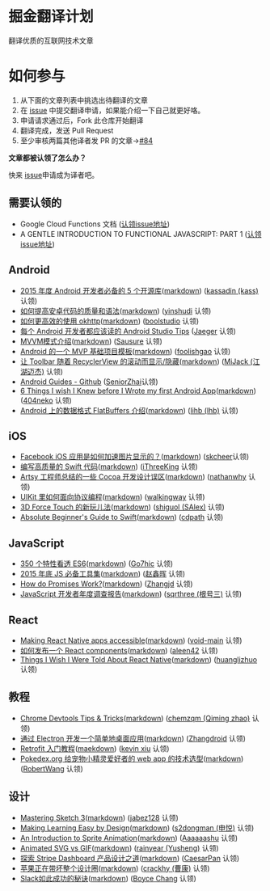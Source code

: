 # 掘金翻译计划

翻译优质的互联网技术文章

# 如何参与

1. 从下面的文章列表中挑选出待翻译的文章
2. 在 [issue](https://github.com/xitu/gold-miner/issues/new) 中提交翻译申请，如果能介绍一下自己就更好咯。
3. 申请请求通过后，Fork 此仓库开始翻译
4. 翻译完成，发送 Pull Request
5. 至少审核两篇其他译者发 PR 的文章→[#84](https://github.com/xitu/gold-miner/issues/84)

**文章都被认领了怎么办？**

快来 [issue](https://github.com/xitu/gold-miner/issues/new)申请成为译者吧。

## 需要认领的

* Google Cloud Functions 文档 ([认领issue地址](https://github.com/xitu/gold-miner/issues/104))
* A GENTLE INTRODUCTION TO FUNCTIONAL JAVASCRIPT: PART 1 ([认领issue地址](https://github.com/xitu/gold-miner/issues/105))

## Android

* [2015 年度 Android 开发者必备的 5 个开源库](http://gold.xitu.io/entry/5649b8d160b2ed36204eabad)([markdown](https://github.com/xitu/gold-miner/blob/master/TODO/Top-5-Android-libraries-every-Android-developer-should-know-about.md)) ([kassadin (kass)](https://github.com/kassadin) 认领)
* [如何提高安卓代码的质量和语法](http://gold.xitu.io/entry/561104a260b2b52c9ce40ea0)([markdown](https://github.com/xitu/gold-miner/blob/master/TODO/how-to-improve-quality-and-syntax-of-your-android-code.md)) ([yinshudi](https://github.com/yinshudi) 认领)
* [如何更高效的使用 okhttp](http://gold.xitu.io/entry/5665ac0f60b202595a710eb6)([markdown](https://github.com/xitu/gold-miner/blob/master/TODO/effective-okhttp.md)) ([boolstudio](https://github.com/boolstudio) 认领)
* [每个 Android 开发者都应该读的 Android Studio Tips](http://gold.xitu.io/entry/5664efa500b0ec3f657bae1d) ([Jaeger](https://github.com/laobie) 认领)
* [MVVM模式介绍](http://gold.xitu.io/entry/560933ce60b227b771931f90)([markdown](https://github.com/xitu/gold-miner/blob/master/TODO%2Fapproaching-android-with-mvvm.md)) ([Sausure](https://github.com/Sausure) 认领)
* [Android 的一个 MVP 基础项目模板](http://gold.xitu.io/entry/5630f9c600b0ee7f0bb48c25)([markdown](https://github.com/xitu/gold-miner/blob/master/TODO/android-basic-project-architecture-for-mvp.md)) ([foolishgao](https://github.com/foolishgao) 认领)
* [让 Toolbar 随着 RecyclerView 的滚动而显示/隐藏](http://gold.xitu.io/entry/56320b3400b05c9d2b0f7f6f)([markdown](https://github.com/xitu/gold-miner/blob/master/TODO/How-to-hideshow-Toolbar-when-list-is-scroling.md)) ([MiJack (江湖迈杰)](https://github.com/MiJack) 认领)
* [Android Guides - Github](http://gold.xitu.io/entry/5584f8e9e4b09e372efeca9a) ([SeniorZhai](https://github.com/SeniorZhai)认领)
* [6 Things I wish I Knew before I Wrote my first Android App](http://gold.xitu.io/entry/55a38698e4b0ed48f0bfc1ef)([markdown](https://github.com/xitu/gold-miner/blob/master/TODO/things-i-wish-i-knew-before-i-wrote-my-first-android-app.md)) ([404neko](https://github.com/404neko) 认领)
* [Android 上的数据格式 FlatBuffers 介绍](http://gold.xitu.io/entry/55dd1e3b60b27e6cd500d266)([markdown](https://github.com/xitu/gold-miner/blob/master/TODO/flatbuffers-in-android-introdution.md)) ([lihb (lhb)](https://github.com/lihb) 认领)

## iOS

* [Facebook iOS 应用是如何加速图片显示的？](http://gold.xitu.io/entry/55d182c460b2b750998476c4)([markdown](https://github.com/xitu/gold-miner/blob/master/TODO/faster-photos-in-facebook-for-ios.md)) ([skcheer](https://github.com/skcheer)认领)
* [编写高质量的 Swift 代码](http://gold.xitu.io/entry/5661031d00b0c0607132b6da)([markdown](https://github.com/xitu/gold-miner/blob/master/TODO/OptimizationTips.rst)) ([iThreeKing](https://github.com/iThreeKing) 认领)
* [Artsy 工程师总结的一些 Cocoa 开发设计误区](http://gold.xitu.io/entry/55fb191f60b20bbff6370fc5)([markdown](https://github.com/xitu/gold-miner/blob/master/TODO/Cocoa-Architecture-Dropped-Design-Patterns.md)) ([nathanwhy](https://github.com/nathanwhy) 认领)
* [UIKit 里如何面向协议编程](http://gold.xitu.io/entry/5611522e60b2b52c9cead330)([markdown](https://github.com/xitu/gold-miner/blob/master/TODO/ios-9-tutorial-series-protocol-oriented-programming-with-uikit.md)) ([walkingway](https://github.com/walkingway) 认领)
* [3D Force Touch 的新玩儿法](http://gold.xitu.io/entry/562d9cd660b2c1e233c9106b)([markdown](https://github.com/xitu/gold-miner/blob/master/TODO/3d-force-touch-beyond-peek-pop.md)) ([shiguol (SAlex)](https://github.com/shiguol) 认领)
* [Absolute Beginner's Guide to Swift](http://gold.xitu.io/entry/5662e08960b204d55d49b95a)([markdown](https://github.com/xitu/gold-miner/blob/master/TODO/an-absolute-beginners-guide-to-swift.md)) ([cdpath](https://github.com/cdpath) 认领)

## JavaScript

* [350 个特性看透 ES6](http://gold.xitu.io/entry/5622740a60b27457e870342e)([markdown](https://github.com/xitu/gold-miner/blob/master/TODO/es6.md)) ([Go7hic](https://github.com/dyygtfx) 认领)
* [2015 年底 JS 必备工具集](http://gold.xitu.io/entry/566d34d760b202590bde4c88)([markdown](https://github.com/xitu/gold-miner/blob/master/TODO/must-see-javascript-dev-tools-that-put-other-dev-tools-to-shame.md)) ([赵鑫晖](https://github.com/zxc0328) 认领)
* [How do Promises Work?](http://gold.xitu.io/entry/5665281460b21eab5d5c41fa)([markdown](https://github.com/xitu/gold-miner/blob/master/TODO/how-do-promises-work.md)) ([Zhangjd](https://github.com/Zhangjd) 认领)
* [JavaScript 开发者年度调查报告](http://gold.xitu.io/entry/566d29cf60b2e416628e6ff0)([markdown](https://github.com/xitu/gold-miner/blob/master/TODO/javascript-developer-survey-results.md)) ([sqrthree (根号三)](https://github.com/sqrthree) 认领)

## React

* [Making React Native apps accessible](http://gold.xitu.io/entry/566b01a800b0d1dbc721e56b)([markdown](https://github.com/xitu/gold-miner/blob/master/TODO/making-react-native-apps-accessible.md)) ([void-main](https://github.com/void-main) 认领)
* [如何发布一个 React components](http://gold.xitu.io/entry/566951db60b25a8c2e23daaa)([markdown](https://github.com/xitu/gold-miner/blob/master/TODO/distributing-react-components.md)) ([aleen42](https://github.com/aleen42) 认领)
* [Things I Wish I Were Told About React Native](http://gold.xitu.io/entry/563d9b9960b2c82f2b9da18d)([markdown](https://github.com/xitu/gold-miner/blob/master/TODO/things-i-wish-i-were-told-about-react-native.md)) ([huanglizhuo](https://github.com/huanglizhuo) 认领)
 
## 教程

* [Chrome Devtools Tips & Tricks](http://gold.xitu.io/entry/5625ae6e60b2d1400143a89b)([markdown](https://github.com/xitu/gold-miner/blob/master/TODO/chrome-devtools.md)) ([chemzqm (Qiming zhao)](https://github.com/chemzqm) 认领)
* [通过 Electron 开发一个简单地桌面应用](http://gold.xitu.io/entry/56722bd300b01b78b5395115)([markdown](https://github.com/xitu/gold-miner/blob/master/TODO/creating-your-first-desktop.md)) ([Zhangdroid](https://github.com/Zhangdroid) 认领)
* [Retrofit 入门教程](http://gold.xitu.io/entry/5652610c00b0bf37326a7be1)([maekdown](https://github.com/xitu/gold-miner/blob/master/TODO/retrofit-getting-started.md)) ([kevin xiu](https://github.com/xiuweikang) 认领)
* [Pokedex.org 给宠物小精灵爱好者的 web app 的技术选型](http://gold.xitu.io/entry/56630cf260b259ca649136e6)([markdown](https://github.com/xitu/gold-miner/blob/master/TODO/introducing-pokedex-org.md)) ([RobertWang](https://github.com/RobertWang) 认领)

## 设计

* [Mastering Sketch 3](http://gold.xitu.io/entry/5659daf9ddb299ad38f9e446)([markdown](https://github.com/xitu/gold-miner/blob/master/TODO/sketch-mastering.md)) ([jabez128](https://github.com/jabez128) 认领)
* [Making Learning Easy by Design](http://gold.xitu.io/entry/5632212260b21ee8e6d49a5d)([markdown](https://github.com/xitu/gold-miner/blob/master/TODO/google-design.md)) ([s2dongman (申悦)](https://github.com/s2dongman) 认领)
* [An Introduction to Sprite Animation](http://gold.xitu.io/entry/561c78e760b22ed7aa58292f)([markdown](https://github.com/xitu/gold-miner/blob/master/TODO/sprite-animation.md)) ([Aaaaaashu](https://github.com/Aaaaaashu?tab=repositories) 认领)
* [Animated SVG vs GIF](http://gold.xitu.io/entry/5655432d00b0bf379ee801dd)([markdown](https://github.com/xitu/gold-miner/blob/master/TODO/svg-vs-gif.md)) ([rainyear (Yusheng)](https://github.com/rainyear) 认领)
* [探索 Stripe Dashboard 产品设计之道](http://gold.xitu.io/entry/56287ca460b20fc981076b8f)([markdown](https://github.com/xitu/gold-miner/blob/master/TODO/exploring-the-product.md)) ([CaesarPan](https://github.com/CaesarPan) 认领)
* [苹果正在带坏整个设计圈](http://gold.xitu.io/entry/5649381200b0bf37d8439ba7)([markdown](https://github.com/xitu/gold-miner/blob/master/TODO/how-apple.md)) ([crackhy (曹康)](https://github.com/crackhy) 认领)
* [Slack如此成功的秘诀](http://gold.xitu.io/entry/5645499900b07eb0181e63df)([markdown](https://github.com/xitu/gold-miner/blob/master/TODO/slack-s-2-8-billion-dollar-secret-sauce.md)) ([Boyce Chang](https://github.com/boycechang) 认领)
